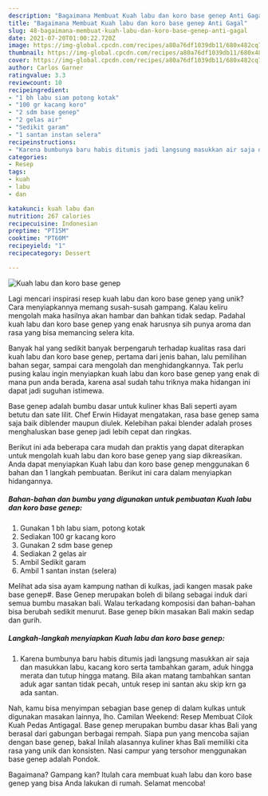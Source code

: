 ```yaml
---
description: "Bagaimana Membuat Kuah labu dan koro base genep Anti Gagal"
title: "Bagaimana Membuat Kuah labu dan koro base genep Anti Gagal"
slug: 48-bagaimana-membuat-kuah-labu-dan-koro-base-genep-anti-gagal
date: 2021-07-20T01:00:22.720Z
image: https://img-global.cpcdn.com/recipes/a80a76df1039db11/680x482cq70/kuah-labu-dan-koro-base-genep-foto-resep-utama.jpg
thumbnail: https://img-global.cpcdn.com/recipes/a80a76df1039db11/680x482cq70/kuah-labu-dan-koro-base-genep-foto-resep-utama.jpg
cover: https://img-global.cpcdn.com/recipes/a80a76df1039db11/680x482cq70/kuah-labu-dan-koro-base-genep-foto-resep-utama.jpg
author: Carlos Garner
ratingvalue: 3.3
reviewcount: 10
recipeingredient:
- "1 bh labu siam potong kotak"
- "100 gr kacang koro"
- "2 sdm base genep"
- "2 gelas air"
- "Sedikit garam"
- "1 santan instan selera"
recipeinstructions:
- "Karena bumbunya baru habis ditumis jadi langsung masukkan air saja dan masukkan labu, kacang koro serta tambahkan garam, aduk hingga merata dan tutup hingga matang. Bila akan matang tambahkan santan aduk  agar santan tidak pecah, untuk resep ini santan aku skip krn ga ada santan."
categories:
- Resep
tags:
- kuah
- labu
- dan

katakunci: kuah labu dan 
nutrition: 267 calories
recipecuisine: Indonesian
preptime: "PT15M"
cooktime: "PT60M"
recipeyield: "1"
recipecategory: Dessert

---
```



![Kuah labu dan koro base genep](https://img-global.cpcdn.com/recipes/a80a76df1039db11/680x482cq70/kuah-labu-dan-koro-base-genep-foto-resep-utama.jpg)

Lagi mencari inspirasi resep kuah labu dan koro base genep yang unik? Cara menyiapkannya memang susah-susah gampang. Kalau keliru mengolah maka hasilnya akan hambar dan bahkan tidak sedap. Padahal kuah labu dan koro base genep yang enak harusnya sih punya aroma dan rasa yang bisa memancing selera kita.

Banyak hal yang sedikit banyak berpengaruh terhadap kualitas rasa dari kuah labu dan koro base genep, pertama dari jenis bahan, lalu pemilihan bahan segar, sampai cara mengolah dan menghidangkannya. Tak perlu pusing kalau ingin menyiapkan kuah labu dan koro base genep yang enak di mana pun anda berada, karena asal sudah tahu triknya maka hidangan ini dapat jadi suguhan istimewa.

Base genep adalah bumbu dasar untuk kuliner khas Bali seperti ayam betutu dan sate lilit. Chef Erwin Hidayat mengatakan, rasa base genep sama saja baik diblender maupun diulek. Kelebihan pakai blender adalah proses menghaluskan base genep jadi lebih cepat dan ringkas.


Berikut ini ada beberapa cara mudah dan praktis yang dapat diterapkan untuk mengolah kuah labu dan koro base genep yang siap dikreasikan. Anda dapat menyiapkan Kuah labu dan koro base genep menggunakan 6 bahan dan 1 langkah pembuatan. Berikut ini cara dalam menyiapkan hidangannya.

<!--inarticleads1-->

##### Bahan-bahan dan bumbu yang digunakan untuk pembuatan Kuah labu dan koro base genep:

1. Gunakan 1 bh labu siam, potong kotak
1. Sediakan 100 gr kacang koro
1. Gunakan 2 sdm base genep
1. Sediakan 2 gelas air
1. Ambil Sedikit garam
1. Ambil 1 santan instan (selera)


Melihat ada sisa ayam kampung nathan di kulkas, jadi kangen masak pake base genep#. Base Genep merupakan boleh di bilang sebagai induk dari semua bumbu masakan bali. Walau terkadang komposisi dan bahan-bahan bisa berubah sedikit menurut. Base genep bikin masakan Bali makin sedap dan gurih. 

<!--inarticleads2-->

##### Langkah-langkah menyiapkan Kuah labu dan koro base genep:

1. Karena bumbunya baru habis ditumis jadi langsung masukkan air saja dan masukkan labu, kacang koro serta tambahkan garam, aduk hingga merata dan tutup hingga matang. Bila akan matang tambahkan santan aduk  agar santan tidak pecah, untuk resep ini santan aku skip krn ga ada santan.


Nah, kamu bisa menyimpan sebagian base genep di dalam kulkas untuk digunakan masakan lainnya, lho. Camilan Weekend: Resep Membuat Cilok Kuah Pedas Antigagal. Base genep merupakan bumbu dasar khas Bali yang berasal dari gabungan berbagai rempah. Siapa pun yang mencoba sajian dengan base genep, bakal Inilah alasannya kuliner khas Bali memiliki cita rasa yang unik dan konsisten. Nasi campur yang tersohor menggunakan base genep adalah Pondok. 

Bagaimana? Gampang kan? Itulah cara membuat kuah labu dan koro base genep yang bisa Anda lakukan di rumah. Selamat mencoba!
